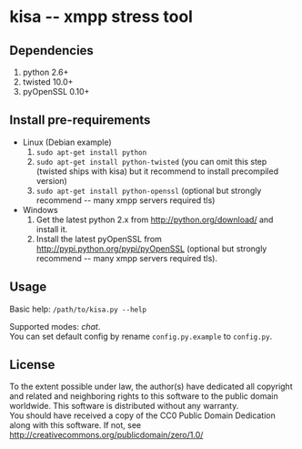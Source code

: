 # kisa -- xmpp stress tool

## Dependencies

1. python 2.6+
2. twisted 10.0+
3. pyOpenSSL 0.10+

## Install pre-requirements

* Linux (Debian example)
    1. `sudo apt-get install python`
    2. `sudo apt-get install python-twisted` (you can omit this step (twisted ships with kisa) but it recommend to install precompiled version)
    3. `sudo apt-get install python-openssl` (optional but strongly recommend -- many xmpp servers required tls)
* Windows
    1. Get the latest python 2.x from http://python.org/download/ and install it.
    2. Install the latest pyOpenSSL from http://pypi.python.org/pypi/pyOpenSSL (optional but strongly recommend -- many xmpp servers required tls).

## Usage

Basic help:
`/path/to/kisa.py --help`

Supported modes: *chat*.  
You can set default config by rename `config.py.example` to `config.py`.

## License

To the extent possible under law, the author(s) have dedicated all copyright and related and neighboring rights to this software to the public domain worldwide. This software is distributed without any warranty.  
You should have received a copy of the CC0 Public Domain Dedication along with this software. If not, see http://creativecommons.org/publicdomain/zero/1.0/
